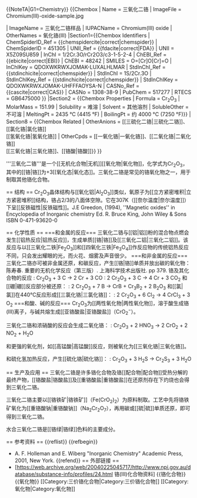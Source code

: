 {{NoteTA|G1=Chemistry}}
{{Chembox
|   Name = 三氧化二铬
|   ImageFile = Chromium(III)-oxide-sample.jpg
<!-- | ImageSize = 250px -->
|   ImageName = 三氧化二铬样品
|   IUPACName = Chromium(III) oxide
|   OtherNames = 氧化铬(III)
|Section1={{Chembox Identifiers
| ChemSpiderID_Ref = {{chemspidercite|correct|chemspider}}
| ChemSpiderID = 451305
| UNII_Ref = {{fdacite|correct|FDA}}
| UNII = X5Z09SU859
| InChI = 1/2Cr.3O/rCr2O3/c3-1-5-2-4
| ChEBI_Ref = {{ebicite|correct|EBI}}
| ChEBI = 48242
| SMILES = O=[Cr]O[Cr]=O
| InChIKey = QDOXWKRWXJOMAK-LUXALHLMAR
| StdInChI_Ref = {{stdinchicite|correct|chemspider}}
| StdInChI = 1S/2Cr.3O
| StdInChIKey_Ref = {{stdinchicite|correct|chemspider}}
| StdInChIKey = QDOXWKRWXJOMAK-UHFFFAOYSA-N
| CASNo_Ref = {{cascite|correct|CAS}}
| CASNo = 1308-38-9
| PubChem = 517277
| RTECS = GB6475000
  }}
|Section2 = {{Chembox Properties
|   Formula = Cr<sub>2</sub>O<sub>3</sub>
|   MolarMass = 151.99 
|   Solubility = 难溶
|   Solvent = 其他溶剂
|   SolubleOther = 不可溶
|   MeltingPt = 2435 °C (4415 °F)
|   BoilingPt = 约 4000 °C (7250 °F)}}
| Section8 = {{Chembox Related
| OtherAnions = [[三硫化二铬|三硫化二铬]]、[[氯化铬|氯化铬]]<br />[[氢氧化铬|氢氧化铬]]
| OtherCpds = [[一氧化铬|一氧化铬]]、[[二氧化铬|二氧化铬]]<br />[[三氧化铬|三氧化铬]]、[[铬酸|铬酸]]}}
}}

'''三氧化二铬'''是一个[[无机化合物|无机]][[氧化物|氧化物]]，化学式为Cr<sub>2</sub>O<sub>3</sub>，其中的[[铬|铬]]为+3[[氧化态|氧化态]]。三氧化二铬是常见的铬氧化物之一，用于制取其他铬化合物。

== 结构 ==
Cr<sub>2</sub>O<sub>3</sub>晶体结构与[[氧化铝|Al<sub>2</sub>O<sub>3</sub>]]类似，氧原子为[[立方紧密堆积|立方紧密堆积]]结构，铬占2/3的八面体空隙。它在307K（[[奈尔温度|奈尔温度]]）下呈[[反铁磁性|反铁磁性]]。<ref>J.E Greedon, (1994), ''Magnetic oxides'' in  Encyclopedia of Inorganic chemistry Ed. R. Bruce King,  John Wiley & Sons ISBN 0-471-93620-0</ref> 

== 化学性质 ==
===和金属的反应===
三氧化二铬与[[铝|铝]]粉的混合物点燃会发生[[铝热反应|铝热反应]]，生成单质[[铬|铬]]及[[三氧化二铝|三氧化二铝]]。该反应与以[[三氧化二铁|Fe<sub>2</sub>O<sub>3</sub>]]和[[四氧化三铁|Fe<sub>3</sub>O<sub>4</sub>]]作反应物的传统铝热反应不同，只会发出耀眼的光，而火花、烟雾及声音很少。
===和非金属的反应===
三氧化二铬亦可被非金属还原，和碳反应，产生[[铬|铬]]单质并放出碳的氧化物：<ref name=Chen>陈寿春. 重要的无机化学反应（第三版）. 上海科学技术出版社. pp 379. 铬及其化合物的反应</ref>
: Cr<sub>2</sub>O<sub>3</sub> + 3 C → 2 Cr + 3 CO
: 2 Cr<sub>2</sub>O<sub>3</sub> + 3 C → 4 Cr + 3 CO<sub>2</sub>
和[[硼|硼]]反应部分被还原：
: 2 Cr<sub>2</sub>O<sub>3</sub> + 7 B → CrB + Cr<sub>3</sub>B<sub>2</sub> + 2 B<sub>2</sub>O<sub>3</sub>
和[[氯|氯]]在440℃反应形成[[三氯化铬|三氯化铬]]：
: 2 Cr<sub>2</sub>O<sub>3</sub> + 6 Cl<sub>2</sub> → 4 CrCl<sub>3</sub> + 3 O<sub>2</sub>
===和酸、碱的反应===
Cr<sub>2</sub>O<sub>3</sub>为[[两性氧化物|两性氧化物]]，溶于酸生成铬(III)离子，与碱共熔生成[[亚铬酸盐|亚铬酸盐]]（CrO<sub>2</sub><sup>−</sup>）。

三氧化二铬和浓硝酸的反应会生成二氧化铬：<ref name=Chen />
: Cr<sub>2</sub>O<sub>3</sub> + 2 HNO<sub>3</sub> → 2 CrO<sub>2</sub> + 2 NO<sub>2</sub> + H<sub>2</sub>O

和更强的氧化剂，如[[高锰酸|高锰酸]]反应，则被氧化为[[三氧化铬|三氧化铬]]。

和硫化氢加热反应，产生[[硫化铬|硫化铬]]：
: Cr<sub>2</sub>O<sub>3</sub> + 3 H<sub>2</sub>S → Cr<sub>2</sub>S<sub>3</sub> + 3 H<sub>2</sub>O

== 生产及应用 ==
三氧化二铬是许多铬化合物及铬[[配合物|配合物]]受热分解的最终产物，[[铬酸盐|铬酸盐]]及[[重铬酸盐|重铬酸盐]]在还原剂存在下灼烧也会得到三氧化二铬。

三氧化二铬主要以[[铬铁矿|铬铁矿]]（Fe(CrO<sub>2</sub>)<sub>2</sub>）为原料制取。工艺中先将铬铁矿氧化为[[重铬酸钠|重铬酸钠]]（Na<sub>2</sub>Cr<sub>2</sub>O<sub>7</sub>），再用碳或[[硫|硫]]单质还原，即可得到三氧化二铬。

水合三氧化二铬是[[铬绿|铬绿]]色料的主要成分。

== 参考资料 ==
{{reflist}}
{{refbegin}}
* A. F. Holleman and E. Wiberg "Inorganic Chemistry" Academic Press, 2001, New York.
{{refend}}
== 外部链接 ==
* [https://web.archive.org/web/20040225045717/http://www.npi.gov.au/database/substance-info/profiles/24.html 铬(III)化合物资料]
{{铬化合物}}
{{氧化物}}
[[Category:三价铬化合物|Category:三价铬化合物]]
[[Category:氧化物|Category:氧化物]]
